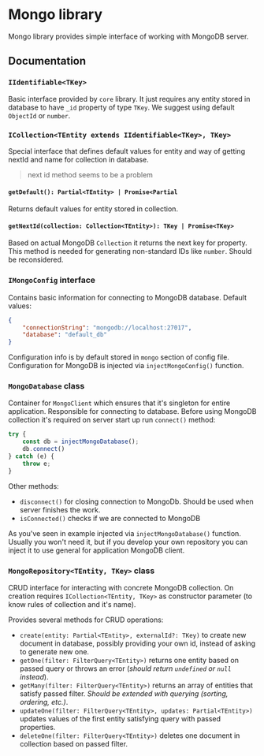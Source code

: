 # Mongo library

Mongo library provides simple interface of working with MongoDB server.

## Documentation

### `IIdentifiable<TKey>`

Basic interface provided by `core` library. It just requires any entity stored in database to have `_id` property of type `TKey`. We suggest using default `ObjectId` or `number`.

### `ICollection<TEntity extends IIdentifiable<TKey>, TKey>`

Special interface that defines default values for entity and way of getting nextId and name for collection in database.

> next id method seems to be a problem

#### `getDefault(): Partial<TEntity> | Promise<Partial`

Returns default values for entity stored in collection.

#### `getNextId(collection: Collection<TEntity>): TKey | Promise<TKey>`

Based on actual MongoDB `Collection` it returns the next key for property. This method is needed for generating non-standard IDs like `number`. Should be reconsidered.

### `IMongoConfig` interface

Contains basic information for connecting to MongoDB database. Default values: 

```json
{
    "connectionString": "mongodb://localhost:27017",
    "database": "default_db"
}
```

Configuration info is by default stored in `mongo` section of config file. Configuration for MongoDB is injected via `injectMongoConfig()` function.

### `MongoDatabase` class

Container for `MongoClient` which ensures that it's singleton for entire application. Responsible for connecting to database. Before using MongoDB collection it's required on server start up run `connect()` method:

```ts
try {
    const db = injectMongoDatabase();
    db.connect()
} catch (e) {
    throw e;
}
```

Other methods:

* `disconnect()` for closing connection to MongoDb. Should be used when server finishes the work.
* `isConnected()` checks if we are connected to MongoDB

As you've seen in example injected via `injectMongoDatabase()` function. Usually you won't need it, but if you develop your own repository you can inject it to use general for application MongoDB client.

### `MongoRepository<TEntity, TKey>` class

CRUD interface for interacting with concrete MongoDB collection. On creation requires `ICollection<TEntity, TKey>` as constructor parameter (to know rules of collection and it's name).

Provides several methods for CRUD operations:

* `create(entity: Partial<TEntity>, externalId?: TKey)` to create new document in database, possibly providing your own id, instead of asking to generate new one.
* `getOne(filter: FilterQuery<TEntity>)` returns one entity based on passed query or throws an error (_should return `undefined` or `null` instead_).
* `getMany(filter: FilterQuery<TEntity>)` returns an array of entities that satisfy passed filter. _Should be extended with querying (sorting, ordering, etc.)_.
* `updateOne(filter: FilterQuery<TEntity>, updates: Partial<TEntity>)` updates values of the first entity satisfying query with passed properties.
* `deleteOne(filter: FilterQuery<TEntity>)` deletes one document in collection based on passed filter.